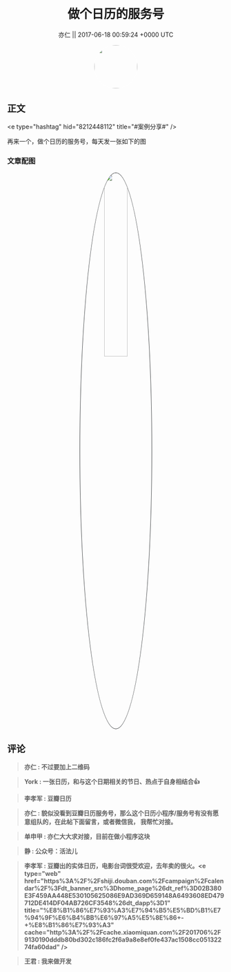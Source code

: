 <h1 align="center">做个日历的服务号</h1>




<p align="center">
    <a>亦仁 || 2017-06-18 00:59:24 &#43;0000 UTC</a>
</p>

<div align="center">
    <img src="https://images.zsxq.com/Fn3NQqCN8nuGF86yZPXSbEsl0mb3?e=1590940799&amp;token=kIxbL07-8jAj8w1n4s9zv64FuZZNEATmlU_Vm6zD:pfbNc8W3hS0oYG_hyXXh_rHMHuc=" width="100" height="100" style="border:1px solid;border-radius:50%; color:#ffffff"/>
</div>




## 正文

<div>
&lt;e type=&#34;hashtag&#34; hid=&#34;8212448112&#34; title=&#34;#案例分享#&#34; /&gt;  

再来一个，做个日历的服务号，每天发一张如下的图
</div>

### 文章配图

<div class="image" align="center">

<img src="https://images.zsxq.com/FtQNgJwchlMVaHUWDye2kZ4Z6TV-?e=1590940799&amp;token=kIxbL07-8jAj8w1n4s9zv64FuZZNEATmlU_Vm6zD:PeiNhAVHPhj3liLpCGt7mnk0vM4=" width="33%" height="33%" style="border:1px solid;border-radius:50%; color:#3c3f41"/>

</div>


## 评论

<div align="left">
<div>

<blockquote >
<span> <strong>亦仁 : 不过要加上二维码 </strong></span>
</blockquote>

<blockquote >
<span> <strong>York : 一张日历，和与这个日期相关的节日、热点于自身相结合👍 </strong></span>
</blockquote>

<blockquote >
<span> <strong>李孝军 : 豆瓣日历 </strong></span>
</blockquote>

<blockquote >
<span> <strong>亦仁 : 貌似没看到豆瓣日历服务号，那么这个日历小程序/服务号有没有愿意组队的，在此帖下面留言，或者微信我， 我帮忙对接。 </strong></span>
</blockquote>

<blockquote >
<span> <strong>单申甲 : 亦仁大大求对接，目前在做小程序这块 </strong></span>
</blockquote>

<blockquote >
<span> <strong>静 : 公众号：活法儿 </strong></span>
</blockquote>

<blockquote >
<span> <strong>李孝军 : 豆瓣出的实体日历，电影台词很受欢迎，去年卖的很火。&lt;e type=&#34;web&#34; href=&#34;https%3A%2F%2Fshiji.douban.com%2Fcampaign%2Fcalendar%2F%3Fdt_banner_src%3Dhome_page%26dt_ref%3D02B380E3F459AA448E530105625086E9AD369D659148A6493608ED479712DE414DF04AB726CF3548%26dt_dapp%3D1&#34; title=&#34;%E8%B1%86%E7%93%A3%E7%94%B5%E5%BD%B1%E7%94%9F%E6%B4%BB%E6%97%A5%E5%8E%86&#43;-&#43;%E8%B1%86%E7%93%A3&#34; cache=&#34;http%3A%2F%2Fcache.xiaomiquan.com%2F201706%2F9130190dddb80bd302c186fc2f6a9a8e8ef0fe437ac1508cc05132274fa60dad&#34; /&gt; </strong></span>
</blockquote>

<blockquote >
<span> <strong>王君 : 我来做开发 </strong></span>
</blockquote>

</div>
</div>